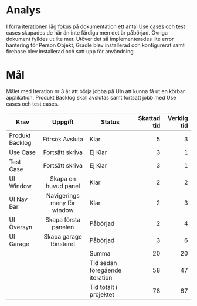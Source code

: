 # Analys

I förra iterationen låg fokus på dokumentation ett antal Use cases och test cases skapades de här än inte färdiga men det är påbörjad. Övriga dokument fylldes ut lite mer. Utöver det så implementerades lite error hantering för Person Objekt, Gradle blev installerad och konfigurerat samt firebase blev installerad och satt upp för användning.

# Mål

Målet med Iteration nr 3 är att börja jobba på UIn att kunna få ut en körbar applikation, Produkt Backlog skall avslutas samt fortsatt jobb med Use cases och test cases.

|**Krav**|**Uppgift**|**Status**|**Skattad tid**|**Verklig tid**|
|--------|:---------:|----------|--------------:|--------------:|
|Produkt Backlog|Försök Avsluta|Klar|5|3|
|Use Case|Fortsätt skriva|Ej Klar|3|1|
|Test Case|Fortsätt skriva|Ej Klar|3|1|
|UI Window|Skapa en huvud panel|Klar|2|2|
|UI Nav Bar|Navigerings meny för window|Klar|2|3|
|UI Översyn|Skapa första panelen|Påbörjad|2|4|
|UI Garage|Skapa garage fönsteret|Påbörjad|3|6|
| | |Summa|20|20|
| | |Tid sedan föregående iteration|58|47|
| | |Tid totalt i projektet|78|67|